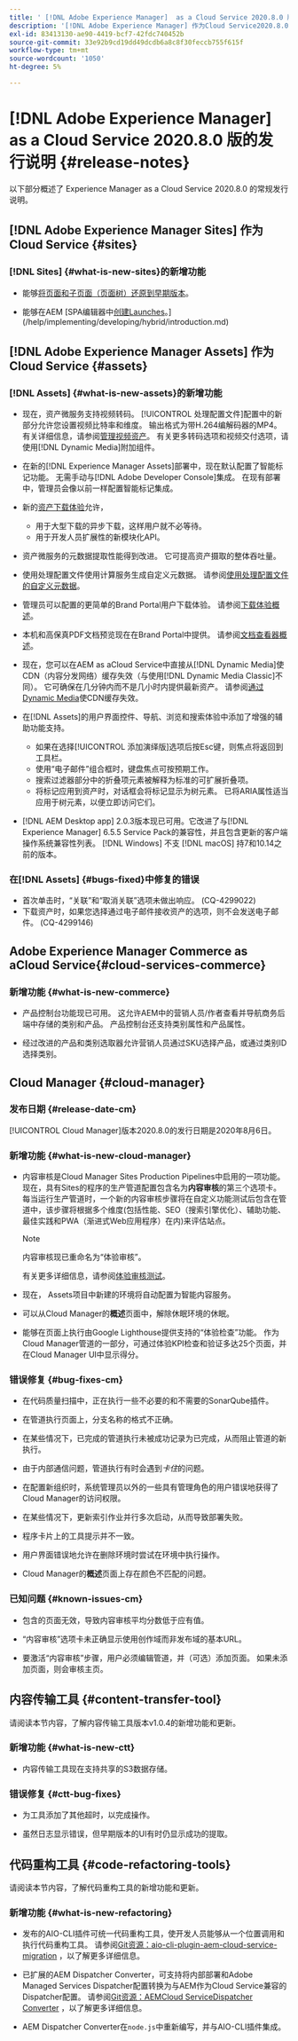 ```yaml
---
title: ' [!DNL Adobe Experience Manager]  as a Cloud Service 2020.8.0 版的发行说明。'
description: '[!DNL Adobe Experience Manager] 作为Cloud Service2020.8.0发行说明。'
exl-id: 83413130-ae90-4419-bcf7-42fdc740452b
source-git-commit: 33e92b9cd19dd49dcdb6a8c8f30feccb755f615f
workflow-type: tm+mt
source-wordcount: '1050'
ht-degree: 5%

---
```


# [!DNL Adobe Experience Manager] as a Cloud Service 2020.8.0 版的发行说明 {#release-notes}

以下部分概述了 Experience Manager as a Cloud Service 2020.8.0 的常规发行说明。


## [!DNL Adobe Experience Manager Sites] 作为Cloud Service {#sites}

### [!DNL Sites] {#what-is-new-sites}的新增功能

* 能够[将页面和子页面（页面树）还原到早期版本](/help/sites-cloud/authoring/features/page-versions.md#reinstating-versions)。

* 能够在AEM [SPA编辑器中[创建Launches](/help/sites-cloud/authoring/launches/overview.md)。](/help/implementing/developing/hybrid/introduction.md)


## [!DNL Adobe Experience Manager Assets] 作为Cloud Service {#assets}

### [!DNL Assets] {#what-is-new-assets}的新增功能

* 现在，资产微服务支持视频转码。 [!UICONTROL 处理配置文件]配置中的新部分允许您设置视频比特率和维度。 输出格式为带H.264编解码器的MP4。 有关详细信息，请参阅[管理视频资产](/help/assets/manage-video-assets.md#transcode-video)。 有关更多转码选项和视频交付选项，请使用[!DNL Dynamic Media]附加组件。

* 在新的[!DNL Experience Manager Assets]部署中，现在默认配置了智能标记功能。 无需手动与[!DNL Adobe Developer Console]集成。 在现有部署中，管理员会像以前一样配置智能标记集成。

* 新的[资产下载体验](/help/assets/download-assets-from-aem.md)允许，

   * 用于大型下载的异步下载，这样用户就不必等待。
   * 用于开发人员扩展性的新模块化API。

* 资产微服务的元数据提取性能得到改进。 它可提高资产摄取的整体吞吐量。

* 使用处理配置文件使用计算服务生成自定义元数据。 请参阅[使用处理配置文件的自定义元数据](/help/assets/manage-metadata.md#metadata-compute-service)。

* 管理员可以配置的更简单的Brand Portal用户下载体验。 请参阅[下载体验概述](https://docs.adobe.com/content/help/en/experience-manager-brand-portal/using/introduction/whats-new.html#download-configurations)。

* 本机和高保真PDF文档预览现在在Brand Portal中提供。 请参阅[文档查看器概述](https://docs.adobe.com/content/help/en/experience-manager-brand-portal/using/introduction/whats-new.html#doc-viewer)。

* 现在，您可以在AEM as aCloud Service中直接从[!DNL Dynamic Media]使CDN（内容分发网络）缓存失效（与使用[!DNL Dynamic Media Classic]不同）。 它可确保在几分钟内而不是几小时内提供最新资产。 请参阅[通过Dynamic Media](/help/assets/dynamic-media/invalidate-cdn-cache-dynamic-media.md)使CDN缓存失效。

* 在[!DNL Assets]的用户界面控件、导航、浏览和搜索体验中添加了增强的辅助功能支持。

   * 如果在选择[!UICONTROL 添加演绎版]选项后按Esc键，则焦点将返回到工具栏。<!-- via CQ-4293594-->
   * 使用“电子邮件”组合框时，键盘焦点可按预期工作。<!-- via CQ-4286215 -->
   * 搜索过滤器部分中的折叠项元素被解释为标准的可扩展折叠项。<!-- via CQ-4273103 -->
   * 将标记应用到资产时，对话框会将标记显示为树元素。 已将ARIA属性适当应用于树元素，以便立即访问它们。<!-- via CQ-4272964 -->

* [!DNL AEM Desktop app] 2.0.3版本现已可用。它改进了与[!DNL Experience Manager] 6.5.5 Service Pack的兼容性，并且包含更新的客户端操作系统兼容性列表。 [!DNL Windows] 不支 [!DNL macOS] 持7和10.14之前的版本。

### 在[!DNL Assets] {#bugs-fixed}中修复的错误

* 首次单击时，“关联”和“取消关联”选项未做出响应。 (CQ-4299022)
* 下载资产时，如果您选择通过电子邮件接收资产的选项，则不会发送电子邮件。 (CQ-4299146)

## Adobe Experience Manager Commerce as aCloud Service{#cloud-services-commerce}

### 新增功能 {#what-is-new-commerce}

* 产品控制台功能现已可用。 这允许AEM中的营销人员/作者查看并导航商务后端中存储的类别和产品。 产品控制台还支持类别属性和产品属性。

* 经过改进的产品和类别选取器允许营销人员通过SKU选择产品，或通过类别ID选择类别。

## Cloud Manager {#cloud-manager}

### 发布日期 {#release-date-cm}

[!UICONTROL Cloud Manager]版本2020.8.0的发行日期是2020年8月6日。

### 新增功能 {#what-is-new-cloud-manager}

* 内容审核是Cloud Manager Sites Production Pipelines中启用的一项功能。 现在，具有Sites的程序的生产管道配置包含名为&#x200B;**内容审核**&#x200B;的第三个选项卡。 每当运行生产管道时，一个新的内容审核步骤将在自定义功能测试后包含在管道中，该步骤将根据多个维度(包括性能、SEO（搜索引擎优化）、辅助功能、最佳实践和PWA（渐进式Web应用程序）在内)来评估站点。


   >[!NOTE]
   >内容审核现已重命名为“体验审核”。

   有关更多详细信息，请参阅[体验审核测试](/help/implementing/cloud-manager/experience-audit-testing.md)。

* 现在， Assets项目中新建的环境将自动配置为智能内容服务。

* 可以从Cloud Manager的&#x200B;**概述**&#x200B;页面中，解除休眠环境的休眠。

* 能够在页面上执行由Google Lighthouse提供支持的“体验检查”功能。 作为Cloud Manager管道的一部分，可通过体验KPI检查和验证多达25个页面，并在Cloud Manager UI中显示得分。

### 错误修复 {#bug-fixes-cm}

* 在代码质量扫描中，正在执行一些不必要的和不需要的SonarQube插件。

* 在管道执行页面上，分支名称的格式不正确。

* 在某些情况下，已完成的管道执行未被成功记录为已完成，从而阻止管道的新执行。

* 由于内部通信问题，管道执行有时会遇到&#x200B;*卡住*&#x200B;的问题。

* 在配置新组织时，系统管理员以外的一些具有管理角色的用户错误地获得了Cloud Manager的访问权限。

* 在某些情况下，更新索引作业并行多次启动，从而导致部署失败。

* 程序卡片上的工具提示并不一致。

* 用户界面错误地允许在删除环境时尝试在环境中执行操作。

* Cloud Manager的&#x200B;**概述**&#x200B;页面上存在颜色不匹配的问题。

### 已知问题 {#known-issues-cm}

* 包含的页面无效，导致内容审核平均分数低于应有值。

* “内容审核”选项卡未正确显示使用创作域而非发布域的基本URL。

* 要激活“内容审核”步骤，用户必须编辑管道，并（可选）添加页面。 如果未添加页面，则会审核主页。

## 内容传输工具 {#content-transfer-tool}

请阅读本节内容，了解内容传输工具版本v1.0.4的新增功能和更新。

### 新增功能 {#what-is-new-ctt}

* 内容传输工具现在支持共享的S3数据存储。

### 错误修复 {#ctt-bug-fixes}

* 为工具添加了其他超时，以完成操作。

* 虽然日志显示错误，但早期版本的UI有时仍显示成功的提取。

## 代码重构工具 {#code-refactoring-tools}

请阅读本节内容，了解代码重构工具的新增功能和更新。

### 新增功能 {#what-is-new-refactoring}

* 发布的AIO-CLI插件可统一代码重构工具，使开发人员能够从一个位置调用和执行代码重构工具。 请参阅[Git资源：aio-cli-plugin-aem-cloud-service-migration](https://github.com/adobe/aio-cli-plugin-aem-cloud-service-migration) ，以了解更多详细信息。

* 已扩展的AEM Dispatcher Converter，可支持将内部部署和Adobe Managed Services Dispatcher配置转换为与AEM作为Cloud Service兼容的Dispatcher配置。 请参阅[Git资源：AEMCloud ServiceDispatcher Converter](https://github.com/adobe/aem-cloud-service-source-migration/tree/master/packages/dispatcher-converter) ，以了解更多详细信息。

* AEM Dispatcher Converter在` node.js `中重新编写，并与AIO-CLI插件集成。
